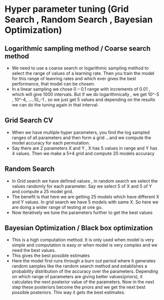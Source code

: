 
# Hyper parameter tuning (Grid Search , Random Search , Bayesian Optimization)
 
## Logarithmic sampling method / Coarse search method 
-	We need to use a coarse search or logarithmic sampling method to select the range of values of a learning rate. Then you train the model for this range of leanring rates and which ever gives the best performance, that model can be chosen. 
-	In a linear sampling we chose 0 – 0.1 range with increments of 0.01 , which will give 1000 intervals. But if we do logarithmically , we get 10^-5 , 10^-4, …..10_-1 , so we just get 5 values and depending on the results we can do the tuning again in that interval. 

## Grid Search CV 
-	When we have multiple hyper parameters, you find the log sampled ranges of all parameters and then form a grid …and we compute the model accuracy for each permutation. 
-	Say there are 2 parameters X and Y , X has 5 values in range and Y has 4 values. Then we make a 5*4 grid and compute 20 models accuracy 

## Random Search 
-	In Grid search we have defined values , in random search we select the values randomly for each parameter. Say we select 5 of X and 5 of Y and compute a 25 model grid. 
-	The benefit is that here we are getting 25 models which have different X and Y values. In grid search we have 5 models with same X. So here we are doing a wider range of testing at one go. 
-	Now iteratively we tune the parameters further to get the best values

## Bayesian Optimization / Black box optimization 
-	This is a high computation method. It is only used when model is very simple and computation is easy or when model is very complex and we need the best values. 
-	This gives the best possible estimates
-	Here the model first runs through a burn out period where it generates random samples like the random search method and establishes a probability distribution of the accuracy over the parameters. Depending on which range of parameters are giving better values(priors), it calculates the next posterior value of the parameters. Now in the next step these posteriors become the priors and we get the next best possible posteriors. This way it gets the best estimates. 


